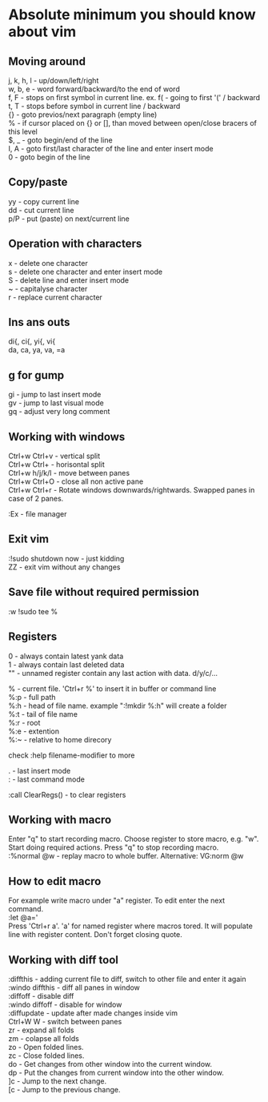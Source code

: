 # Absolute minimum you should know about vim

## Moving around
j, k, h, l - up/down/left/right  
w, b, e - word forward/backward/to the end of word  
f, F - stops on first symbol in current line. ex. f( - going to first '(' / backward  
t, T - stops before symbol in current line / backward  
{} - goto previos/next paragraph (empty line)  
% - if cursor placed on {} or [], than moved between open/close bracers of this level  
$, _ - goto begin/end of the line  
I, A - goto first/last character of the line and enter insert mode  
0 - goto begin of the line  

## Copy/paste
yy - copy current line  
dd - cut current line  
p/P - put (paste) on next/current line  

## Operation with characters
x - delete one character  
s - delete one character and enter insert mode  
S - delete line and enter insert mode  
~ - capitalyse character  
r - replace current character  

## Ins ans outs
di{, ci{, yi{, vi{  
da, ca, ya, va, =a  

## g for gump
gi - jump to last insert mode  
gv - jump to last visual mode  
gq - adjust very long comment  

## Working with windows
Ctrl+w Ctrl+v - vertical split  
Ctrl+w Ctrl+ - horisontal split  
Ctrl+w h/j/k/l - move between panes  
Ctrl+w Ctrl+O - close all non active pane  
Ctrl+w Ctrl+r - Rotate windows downwards/rightwards. Swapped panes in case of 2 panes.

:Ex - file manager  

## Exit vim

:!sudo shutdown now - just kidding  
ZZ - exit vim without any changes  


## Save file without required permission

:w !sudo tee %  

## Registers
0 - always contain latest yank data  
1 - always contain last deleted data  
"" - unnamed register contain any last action with data. d/y/c/...  

% - current file. 'Ctrl+r %' to insert it in buffer or command line  
%:p - full path  
%:h - head of file name. example ":!mkdir %:h" will create a folder  
%:t - tail of file name  
%:r - root  
%:e - extention  
%:~ - relative to home direcory  

check :help filename-modifier to more  

. - last insert mode  
: - last command mode  

:call ClearRegs() - to clear registers  

## Working with macro
Enter "q" to start recording macro. Choose register to store macro, e.g. "w". Start doing required actions. Press "q" to stop recording macro.  
:%normal @w - replay macro to whole buffer. Alternative: VG:norm @w

## How to edit macro
For example write macro under "a" register. To edit enter the next command.  
:let @a='  
Press 'Ctrl+r a'. 'a' for named register where macros tored. It will populate line with register content. Don't forget closing quote.  


## Working with diff tool
:diffthis - adding current file to diff, switch to other file and enter it again  
:windo diffthis - diff all panes in window  
:diffoff - disable diff  
:windo diffoff - disable for window  
:diffupdate - update after made changes inside vim  
Ctrl+W W - switch between panes  
zr - expand all folds  
zm - colapse all folds  
zo - Open folded lines.  
zc - Close folded lines.  
do - Get changes from other window into the current window.  
dp - Put the changes from current window into the other window.  
]c - Jump to the next change.  
[c - Jump to the previous change.  
